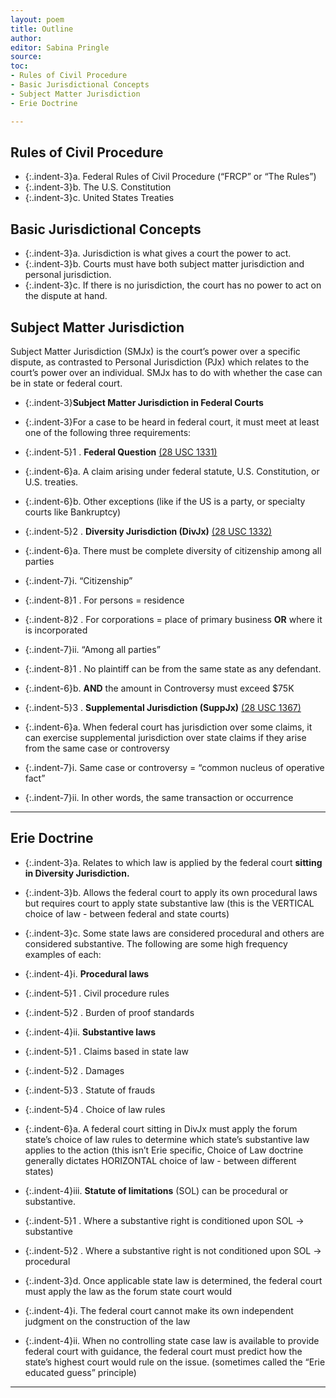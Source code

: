 ```yaml
---
layout: poem
title: Outline
author:
editor: Sabina Pringle
source:
toc:
- Rules of Civil Procedure
- Basic Jurisdictional Concepts
- Subject Matter Jurisdiction
- Erie Doctrine

---
```


## Rules of Civil Procedure

- {:.indent-3}a. Federal Rules of Civil Procedure (“FRCP” or “The Rules”)
- {:.indent-3}b. The U.S. Constitution
- {:.indent-3}c. United States Treaties

## Basic Jurisdictional Concepts

- {:.indent-3}a.	Jurisdiction is what gives a court the power to act.
- {:.indent-3}b.	Courts must have both subject matter jurisdiction and personal jurisdiction.
- {:.indent-3}c.	If there is no jurisdiction, the court has no power to act on the dispute at hand.

## Subject Matter Jurisdiction

Subject Matter Jurisdiction (SMJx) is the court’s power over a specific dispute, as contrasted to Personal Jurisdiction (PJx) which relates to the court’s power over an individual. SMJx has to do with whether the case can be in state or federal court.

- {:.indent-3}**Subject Matter Jurisdiction in Federal Courts**
- {:.indent-3}For a case to be heard in federal court, it must meet at least one of the following three requirements:

- {:.indent-5}1 . **Federal Question** [(28 USC 1331)](https://www.law.cornell.edu/uscode/text/28/1331)
- {:.indent-6}a.	A claim arising under federal statute, U.S. Constitution, or U.S. treaties.
- {:.indent-6}b.	Other exceptions (like if the US is a party, or specialty courts like Bankruptcy)

- {:.indent-5}2 .	**Diversity Jurisdiction (DivJx)** [(28 USC 1332)](https://www.law.cornell.edu/uscode/text/28/1332)
- {:.indent-6}a.	There must be complete diversity of citizenship among all parties
- {:.indent-7}i.	“Citizenship”
- {:.indent-8}1 .	For persons = residence
- {:.indent-8}2 .	For corporations = place of primary business **OR** where it is incorporated
- {:.indent-7}ii.	“Among all parties”
- {:.indent-8}1 .	No plaintiff can be from the same state as any defendant.
- {:.indent-6}b.	**AND** the amount in Controversy must exceed $75K

- {:.indent-5}3 .	**Supplemental Jurisdiction (SuppJx)** [(28 USC 1367)](https://www.law.cornell.edu/uscode/text/28/1367)
- {:.indent-6}a.	When federal court has jurisdiction over some claims, it can exercise supplemental jurisdiction over state claims if they arise from the same case or controversy
- {:.indent-7}i.	Same case or controversy = “common nucleus of operative fact”
- {:.indent-7}ii.	In other words, the same transaction or occurrence

---

## Erie Doctrine

- {:.indent-3}a.	Relates to which law is applied by the federal court **sitting in Diversity Jurisdiction.**

- {:.indent-3}b.	Allows the federal court to apply its own procedural laws but requires court to apply state substantive law (this is the VERTICAL choice of law - between federal and state courts)

- {:.indent-3}c.	Some state laws are considered procedural and others are considered substantive. The following are some high frequency examples of each:

- {:.indent-4}i.	**Procedural laws**
- {:.indent-5}1 .	Civil procedure rules
- {:.indent-5}2 .	Burden of proof standards

- {:.indent-4}ii.	**Substantive laws**
- {:.indent-5}1 . Claims based in state law
- {:.indent-5}2 .	Damages
- {:.indent-5}3 .	Statute of frauds
- {:.indent-5}4 .	Choice of law rules
- {:.indent-6}a.	A federal court sitting in DivJx must apply the forum state’s choice of law rules to determine which state’s substantive law applies to the action (this isn’t Erie specific, Choice of Law doctrine generally dictates HORIZONTAL choice of law - between different states)

- {:.indent-4}iii.	**Statute of limitations** (SOL) can be procedural or substantive.
- {:.indent-5}1 .	Where a substantive right is conditioned upon SOL -> substantive
- {:.indent-5}2 .	Where a substantive right is not conditioned upon SOL -> procedural
- {:.indent-3}d.	Once applicable state law is determined, the federal court must apply the law as the forum state court would        
- {:.indent-4}i.	The federal court cannot make its own independent judgment on the construction of the law
- {:.indent-4}ii.	When no controlling state case law is available to provide federal court with guidance, the federal court must predict how the state’s highest court would rule on the issue. (sometimes called the “Erie educated guess” principle)

---
